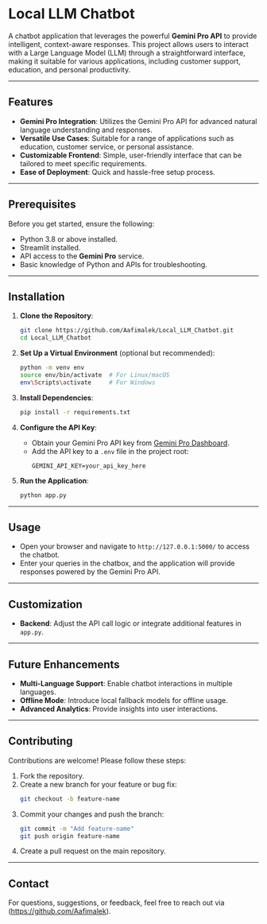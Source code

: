 # Local LLM Chatbot

A chatbot application that leverages the powerful **Gemini Pro API** to provide intelligent, context-aware responses. This project allows users to interact with a Large Language Model (LLM) through a straightforward interface, making it suitable for various applications, including customer support, education, and personal productivity.

---

## Features

- **Gemini Pro Integration**: Utilizes the Gemini Pro API for advanced natural language understanding and responses.
- **Versatile Use Cases**: Suitable for a range of applications such as education, customer service, or personal assistance.
- **Customizable Frontend**: Simple, user-friendly interface that can be tailored to meet specific requirements.
- **Ease of Deployment**: Quick and hassle-free setup process.

---

## Prerequisites

Before you get started, ensure the following:

- Python 3.8 or above installed.
- Streamlit installed.
- API access to the **Gemini Pro** service.
- Basic knowledge of Python and APIs for troubleshooting.

---

## Installation

1. **Clone the Repository**:
   ```bash
   git clone https://github.com/Aafimalek/Local_LLM_Chatbot.git
   cd Local_LLM_Chatbot
   ```

2. **Set Up a Virtual Environment** (optional but recommended):
   ```bash
   python -m venv env
   source env/bin/activate  # For Linux/macOS
   env\Scripts\activate     # For Windows
   ```

3. **Install Dependencies**:
   ```bash
   pip install -r requirements.txt
   ```

4. **Configure the API Key**:
   - Obtain your Gemini Pro API key from [Gemini Pro Dashboard](https://gemini-pro-api.com).
   - Add the API key to a `.env` file in the project root:
     ```
     GEMINI_API_KEY=your_api_key_here
     ```

5. **Run the Application**:
   ```bash
   python app.py
   ```

---

## Usage

- Open your browser and navigate to `http://127.0.0.1:5000/` to access the chatbot.
- Enter your queries in the chatbox, and the application will provide responses powered by the Gemini Pro API.

---

## Customization

- **Backend**: Adjust the API call logic or integrate additional features in `app.py`.

---

## Future Enhancements

- **Multi-Language Support**: Enable chatbot interactions in multiple languages.
- **Offline Mode**: Introduce local fallback models for offline usage.
- **Advanced Analytics**: Provide insights into user interactions.

---

## Contributing

Contributions are welcome! Please follow these steps:

1. Fork the repository.
2. Create a new branch for your feature or bug fix:
   ```bash
   git checkout -b feature-name
   ```
3. Commit your changes and push the branch:
   ```bash
   git commit -m "Add feature-name"
   git push origin feature-name
   ```
4. Create a pull request on the main repository.

---

## Contact

For questions, suggestions, or feedback, feel free to reach out via (https://github.com/Aafimalek).
